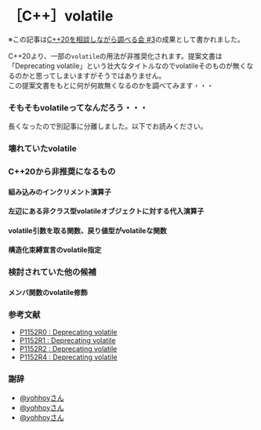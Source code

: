 # ［C++］volatile

※この記事は[C++20を相談しながら調べる会 #3](https://cpp20survey.connpass.com/event/147002/)の成果として書かれました。

C++20より、一部の`volatile`の用法が非推奨化されます。提案文書は「Deprecating volatile」という壮大なタイトルなのでvolatileそのものが無くなるのかと思ってしまいますがそうではありません。  
この提案文書をもとに何が何故無くなるのかを調べてみます・・・

### そもそもvolatileってなんだろう・・・

長くなったので別記事に分離しました。以下でお読みください。

### 壊れていたvolatile

### C++20から非推奨になるもの

#### 組み込みのインクリメント演算子

#### 左辺にある非クラス型volatileオブジェクトに対する代入演算子

#### volatile引数を取る関数、戻り値型がvolatileな関数

#### 構造化束縛宣言のvolatile指定

### 検討されていた他の候補

#### メンバ関数のvolatile修飾

### 参考文献
- [P1152R0 : Deprecating volatile](https://wg21.link/p1152r0)
- [P1152R1 : Deprecating volatile](https://wg21.link/p1152r1)
- [P1152R2 : Deprecating volatile](https://wg21.link/p1152r2)
- [P1152R4 : Deprecating volatile](http://www.open-std.org/jtc1/sc22/wg21/docs/papers/2019/p1152r4.html)

### 謝辞
- [@yohhoyさん](https://twitter.com/yohhoy/status/1181102762546712578)
- [@yohhoyさん](https://twitter.com/yohhoy/status/1181104668413267973)
- [@yohhoyさん](https://twitter.com/yohhoy/status/1181101292296343552)